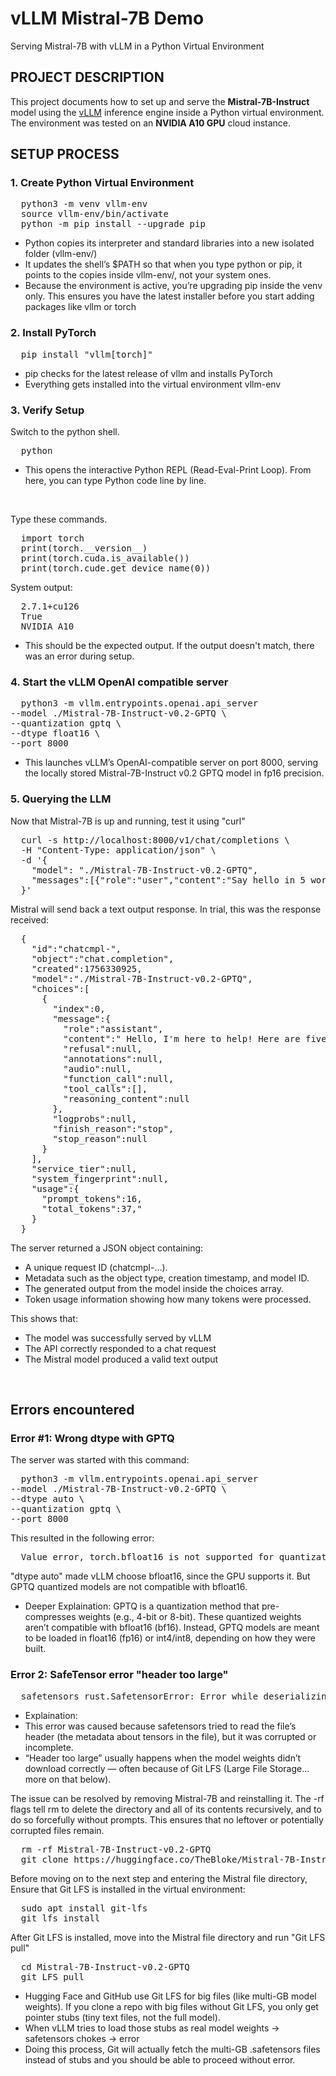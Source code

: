 # vLLM Mistral-7B Demo
Serving Mistral-7B with vLLM in a Python Virtual Environment

## PROJECT DESCRIPTION
This project documents how to set up and serve the **Mistral-7B-Instruct** model using the [vLLM](https://github.com/vllm-project/vllm) inference engine inside a Python virtual environment. The environment was tested on an **NVIDIA A10 GPU** cloud instance.

## SETUP PROCESS

### 1. Create Python Virtual Environment
<pre>
  python3 -m venv vllm-env 
  source vllm-env/bin/activate 
  python -m pip install --upgrade pip
</pre>
- Python copies its interpreter and standard libraries into a new isolated folder (vllm-env/)
- It updates the shell’s $PATH so that when you type python or pip, it points to the copies inside vllm-env/, not your system ones.
- Because the environment is active, you’re upgrading pip inside the venv only.
This ensures you have the latest installer before you start adding packages like vllm or torch


### 2. Install PyTorch
<pre>
  pip install "vllm[torch]"
</pre>
- pip checks for the latest release of vllm and installs PyTorch
- Everything gets installed into the virtual environment vllm-env

### 3. Verify Setup
Switch to the python shell.
<pre>
  python
</pre>
- This opens the interactive Python REPL (Read-Eval-Print Loop). From here, you can type Python code line by line.

<br>

Type these commands. 
<pre>
  import torch
  print(torch.__version__)
  print(torch.cuda.is_available())
  print(torch.cude.get_device_name(0))
</pre>
System output:

<pre>
  2.7.1+cu126
  True
  NVIDIA A10
</pre>
- This should be the expected output. If the output doesn't match, there was an error during setup. 

### 4. Start the vLLM OpenAI compatible server

<pre>
  python3 -m vllm.entrypoints.openai.api_server
--model ./Mistral-7B-Instruct-v0.2-GPTQ \
--quantization gptq \
--dtype float16 \
--port 8000
</pre>
- This launches vLLM’s OpenAI-compatible server on port 8000, serving the locally stored Mistral-7B-Instruct v0.2 GPTQ model in fp16 precision.

### 5. Querying the LLM
Now that Mistral-7B is up and running, test it using "curl"
<pre>
  curl -s http://localhost:8000/v1/chat/completions \
  -H "Content-Type: application/json" \
  -d '{
    "model": "./Mistral-7B-Instruct-v0.2-GPTQ",
    "messages":[{"role":"user","content":"Say hello in 5 words."}]
  }'
</pre>

Mistral will send back a text output response. In trial, this was the response received: 
<pre>
  {
    "id":"chatcmpl-<redacted>",
    "object":"chat.completion",
    "created":1756330925,
    "model":"./Mistral-7B-Instruct-v0.2-GPTQ",
    "choices":[
      {
        "index":0,
        "message":{
          "role":"assistant",
          "content":" Hello, I'm here to help! Here are five words: \"Hello, welcome friend.\"",
          "refusal":null,
          "annotations":null,
          "audio":null,
          "function_call":null,
          "tool_calls":[],
          "reasoning_content":null
        },
        "logprobs":null,
        "finish_reason":"stop",
        "stop_reason":null
      }
    ],
    "service_tier":null,
    "system_fingerprint":null,
    "usage":{
      "prompt_tokens":16,
      "total_tokens":37,"
    }
  }
</pre>
The server returned a JSON object containing:
- A unique request ID (chatcmpl-...).
- Metadata such as the object type, creation timestamp, and model ID.
- The generated output from the model inside the choices array.
- Token usage information showing how many tokens were processed.

This shows that:
- The model was successfully served by vLLM
- The API correctly responded to a chat request
- The Mistral model produced a valid text output


<br>

## Errors encountered
### Error #1: Wrong dtype with GPTQ

The server was started with this command:
<pre>
  python3 -m vllm.entrypoints.openai.api_server
--model ./Mistral-7B-Instruct-v0.2-GPTQ \
--dtype auto \
--quantization gptq \
--port 8000
</pre>
This resulted in the following error: 
<pre>
  Value error, torch.bfloat16 is not supported for quantization method gpta. Supported dtypes: [torch.float16] [type=value_error, input_value=ArgsKwargs(O, {'model_co...additional_conf ig': {}}), input_type=ArgsKwargs]
</pre>
"dtype auto" made vLLM choose bfloat16, since the GPU supports it. But GPTQ quantized models are not compatible with bfloat16.
- Deeper Explaination: GPTQ is a quantization method that pre-compresses weights (e.g., 4-bit or 8-bit). These quantized weights aren’t compatible with bfloat16 (bf16). Instead, GPTQ models are meant to be loaded in float16 (fp16) or int4/int8, depending on how they were built.

### Error 2: SafeTensor error "header too large"

<pre>
  safetensors_rust.SafetensorError: Error while deserializing header: header too large
</pre>
- Explaination: 
- This error was caused because safetensors tried to read the file’s header (the metadata about tensors in the file), but it was corrupted or incomplete.
- “Header too large” usually happens when the model weights didn’t download correctly — often because of Git LFS (Large File Storage... more on that below).

The issue can be resolved by removing Mistral-7B and reinstalling it. The -rf flags tell rm to delete the directory and all of its contents recursively, and to do so forcefully without prompts. This ensures that no leftover or potentially corrupted files remain.
<pre>
  rm -rf Mistral-7B-Instruct-v0.2-GPTQ
  git clone https://huggingface.co/TheBloke/Mistral-7B-Instruct-v0.2-GPTQ
</pre>

Before moving on to the next step and entering the Mistral file directory, Ensure that Git LFS is installed in the virtual environment:
<pre>
  sudo apt install git-lfs
  git lfs install
</pre>

After Git LFS is installed, move into the Mistral file directory and run "Git LFS pull"
<pre>
  cd Mistral-7B-Instruct-v0.2-GPTQ
  git LFS pull
</pre>
- Hugging Face and GitHub use Git LFS for big files (like multi-GB model weights). If you clone a repo with big files without Git LFS, you only get pointer stubs (tiny text files, not the full model).
- When vLLM tries to load those stubs as real model weights → safetensors chokes → error
- Doing this process, Git will actually fetch the multi-GB .safetensors files instead of stubs and you should be able to proceed without error. 
